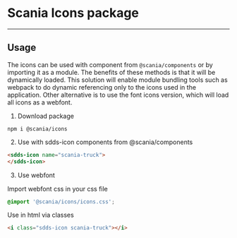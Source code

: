 # Scania Icons package

---

## Usage

The icons can be used with <sdds-icon> component from `@scania/components` or by importing it as a module. The benefits of these methods is that it will be dynamically loaded. This solution will enable module bundling tools such as webpack to do dynamic referencing only to the icons used in the application.
Other alternative is to use the font icons version, which will load all icons as a webfont.

1. Download package

```shell
npm i @scania/icons
```

2. Use with sdds-icon components from @scania/components

```html
<sdds-icon name="scania-truck">
</sdds-icon>
```

3. Use webfont

Import webfont css in your css file

```css
@import '@scania/icons/icons.css';
```

Use in html via classes

```html
<i class="sdds-icon scania-truck"></i>
```
